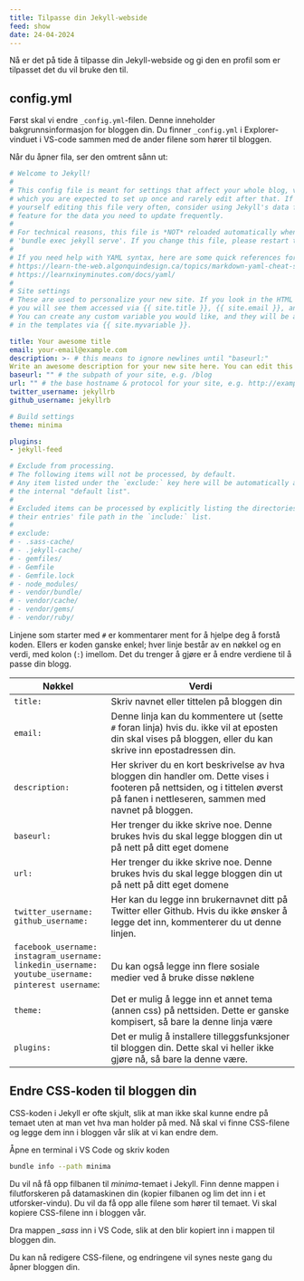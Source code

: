 ```yaml
---
title: Tilpasse din Jekyll-webside
feed: show
date: 24-04-2024
---
```

Nå er det på tide å tilpasse din Jekyll-webside og gi den en profil som er tilpasset det du vil bruke den til.

## config.yml
Først skal vi endre `_config.yml`-filen. Denne inneholder bakgrunnsinformasjon for bloggen din. Du finner `_config.yml` i Explorer-vinduet i VS-code sammen med de ander filene som hører til bloggen.

Når du åpner fila, ser den omtrent sånn ut:
```yml
# Welcome to Jekyll!
#
# This config file is meant for settings that affect your whole blog, values
# which you are expected to set up once and rarely edit after that. If you find
# yourself editing this file very often, consider using Jekyll's data files
# feature for the data you need to update frequently.
#
# For technical reasons, this file is *NOT* reloaded automatically when you use
# 'bundle exec jekyll serve'. If you change this file, please restart the server process.
#
# If you need help with YAML syntax, here are some quick references for you:
# https://learn-the-web.algonquindesign.ca/topics/markdown-yaml-cheat-sheet/#yaml
# https://learnxinyminutes.com/docs/yaml/
#
# Site settings
# These are used to personalize your new site. If you look in the HTML files,
# you will see them accessed via {{ site.title }}, {{ site.email }}, and so on.
# You can create any custom variable you would like, and they will be accessible
# in the templates via {{ site.myvariable }}.

title: Your awesome title
email: your-email@example.com
description: >- # this means to ignore newlines until "baseurl:"
Write an awesome description for your new site here. You can edit this line in _config.yml. It will appear in your document head meta (for Google search results) and in your feed.xml site description.
baseurl: "" # the subpath of your site, e.g. /blog
url: "" # the base hostname & protocol for your site, e.g. http://example.com
twitter_username: jekyllrb
github_username: jekyllrb

# Build settings
theme: minima

plugins:
- jekyll-feed

# Exclude from processing.
# The following items will not be processed, by default.
# Any item listed under the `exclude:` key here will be automatically added to
# the internal "default list".
#
# Excluded items can be processed by explicitly listing the directories or
# their entries' file path in the `include:` list.
#
# exclude:
# - .sass-cache/
# - .jekyll-cache/
# - gemfiles/
# - Gemfile
# - Gemfile.lock
# - node_modules/
# - vendor/bundle/
# - vendor/cache/
# - vendor/gems/
# - vendor/ruby/
```

Linjene som starter med `#` er kommentarer ment for å hjelpe deg å forstå koden. Ellers er koden ganske enkel; hver linje består av en nøkkel og en verdi, med kolon (`:`) imellom. Det du trenger å gjøre er å endre verdiene til å passe din blogg. 

| Nøkkel                                                                                                                | Verdi                                                                                                                                                                             |
| --------------------------------------------------------------------------------------------------------------------- | --------------------------------------------------------------------------------------------------------------------------------------------------------------------------------- |
| `title: `                                                                                                             | Skriv navnet eller tittelen på bloggen din                                                                                                                                        |
| `email:`                                                                                                              | Denne linja kan du kommentere ut (sette `#` foran linja) hvis du. ikke vil at eposten din skal vises på bloggen, eller du kan skrive inn epostadressen din.                       |
| `description:`                                                                                                        | Her skriver du en kort beskrivelse av hva bloggen din handler om. Dette vises i footeren på nettsiden, og i tittelen øverst på fanen i nettleseren, sammen med navnet på bloggen. |
| `baseurl:`                                                                                                            | Her trenger du ikke skrive noe. Denne brukes hvis du skal legge bloggen din ut på nett på ditt eget domene                                                                        |
| `url:`                                                                                                                | Her trenger du ikke skrive noe. Denne brukes hvis du skal legge bloggen din ut på nett på ditt eget domene                                                                        |
| `twitter_username:`<br>`github_username:`                                                                             | Her kan du legge inn brukernavnet ditt på Twitter eller Github. Hvis du ikke ønsker å legge det inn, kommenterer du ut denne linjen.                                              |
| `facebook_username:`<br>`instagram_username:`<br>`linkedin_username:`<br>`youtube_username:`<br>`pinterest username`: | <br>Du kan også legge inn flere sosiale medier ved å bruke disse nøklene                                                                                                          |
| `theme:`                                                                                                              | Det er mulig å legge inn et annet tema (annen css) på nettsiden. Dette er ganske kompisert, så bare la denne linja være                                                           |
| `plugins:`                                                                                                            | Det er mulig å installere tilleggsfunksjoner til bloggen din. Dette skal vi heller ikke gjøre nå, så bare la denne være.                                                          |

## Endre CSS-koden til bloggen din
CSS-koden i Jekyll er ofte skjult, slik at man ikke skal kunne endre på temaet uten at man vet hva man holder på med. Nå skal vi finne CSS-filene og legge dem inn i bloggen vår slik at vi kan endre dem.

Åpne en terminal i VS Code og skriv koden

```sh
bundle info --path minima
```

Du vil nå få opp filbanen til *minima*-temaet i Jekyll. Finn denne mappen i filutforskeren på datamaskinen din (kopier filbanen og lim det inn i et utforsker-vindu). Du vil da få opp alle filene som hører til temaet. Vi skal kopiere CSS-filene inn i bloggen vår.

Dra mappen *_sass* inn i VS Code, slik at den blir kopiert inn i mappen til bloggen din.

Du kan nå redigere CSS-filene, og endringene vil synes neste gang du åpner bloggen din.